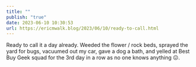 ```yaml
---
title: ""
publish: "true"
date: 2023-06-10 10:30:53
url: https://ericmwalk.blog/2023/06/10/ready-to-call.html
---
```

Ready to call it a day already. Weeded the flower / rock beds, sprayed the yard for bugs, vacuumed out my car, gave a dog a bath, and yelled at Best Buy Geek squad for the 3rd day in a row as no one knows anything 😖.